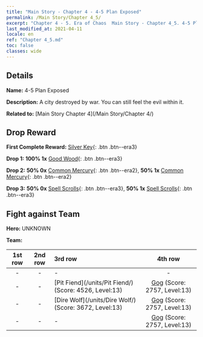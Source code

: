 ```yaml
---
title: "Main Story - Chapter 4 - 4-5 Plan Exposed"
permalink: /Main Story/Chapter 4_5/
excerpt: "Chapter 4 - 5. Era of Chaos  Main Story - Chapter 4_5. 4-5 Plan Exposed"
last_modified_at: 2021-04-11
locale: en
ref: "Chapter 4_5.md"
toc: false
classes: wide
---
```


## Details

 **Name:** 4-5 Plan Exposed

 **Description:** A city destroyed by war. You can still feel the evil within it.

 **Related to:** [Main Story Chapter 4](/Main Story/Chapter 4/)

## Drop Reward

 **First Complete Reward:** [Silver Key](/Items/con_693/){: .btn .btn--era3}

 **Drop 1:** **100% 1x** [Good Wood](/Items/mat_13/){: .btn .btn--era3}

 **Drop 2:** **50% 0x** [Common Mercury](/Items/mat_8/){: .btn .btn--era2}, **50% 1x** [Common Mercury](/Items/mat_8/){: .btn .btn--era2}

 **Drop 3:** **50% 0x** [Spell Scrolls](/Items/con_694/){: .btn .btn--era3}, **50% 1x** [Spell Scrolls](/Items/con_694/){: .btn .btn--era3}


## Fight against Team
 **Hero:** UNKNOWN

 **Team:**


  | 1st row | 2nd row | 3rd row | 4th row |
  |:----:|:----:|:----|:----:|
  | - | - | - | - |
  | - | - | [Pit Fiend](/units/Pit Fiend/) (Score: 4526, Level:13)  | [Gog](/units/Gog/) (Score: 2757, Level:13)  |
  | - | - | [Dire Wolf](/units/Dire Wolf/) (Score: 3672, Level:13)  | [Gog](/units/Gog/) (Score: 2757, Level:13)  |
  | - | - | - | [Gog](/units/Gog/) (Score: 2757, Level:13)  |


